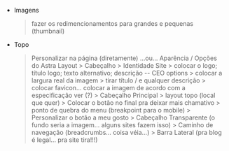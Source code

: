 - Imagens
    > fazer os redimencionamentos para grandes e pequenas (thumbnail)

- Topo
    > Personalizar na página (diretamente) ...ou... Aparência / Opções do Astra
    > Layout
        > Cabeçalho
            > Identidade Site
                > colocar o logo; título logo; texto alternativo; descrição -- CEO options
                > colocar a largura real da imagem
                > tirar título / e qualquer descrição
                > colocar favicon... colocar a imagem de acordo com a especificação ver (?)
            > Cabeçalho Principal
                > layout topo (local que quer)
                > Colocar o botão no final pra deixar mais chamativo
                > ponto de quebra do menu (breakpoint para o mobile)
                > Personalizar o botão a meu gosto
            > Cabeçalho Transparente (o fundo seria a imagem... alguns sites fazem isso)
        > Caminho de navegação (breadcrumbs... coisa véia...)
        > Barra Lateral (pra blog é legal... pra site tira!!!)